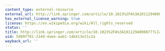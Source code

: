 ```yaml
---
content_type: external-resource
external_url: http://link.springer.com/article/10.1023%2FA%3A1011294000877?LI=true
has_external_license_warning: true
license: https://en.wikipedia.org/wiki/All_rights_reserved
status: ''
title: http://link.springer.com/article/10.1023%2FA%3A1011294000877?LI=true
uid: 5d69f781-214d-4aee-aab1-14b413e21c2a
wayback_url: ''
---
```


